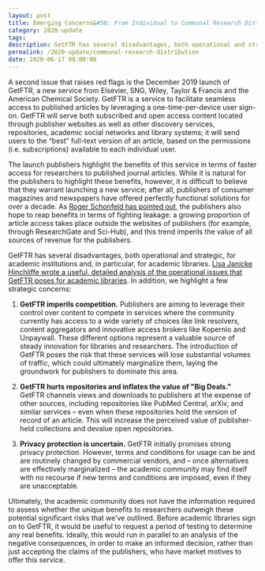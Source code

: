 ```yaml
---
layout: post
title: Emerging Concerns&#58; From Individual to Communal Research Distribution
category: 2020-update
tags:
description: GetFTR has several disadvantages, both operational and strategic, for academic institutions and, in particular, for academic libraries.
permalink: /2020-update/communal-research-distribution
date: 2020-06-17 08:00:00
---
```


A second issue that raises red flags is the December 2019 launch of GetFTR, a new service from Elsevier, SNG, Wiley, Taylor & Francis and the American Chemical Society. GetFTR is a service to facilitate seamless access to published articles by leveraging a one-time-per-device user sign-on. GetFTR will serve both subscribed and open access content located through publisher websites as well as other discovery services, repositories, academic social networks and library systems; it will send users to the “best” full-text version of an article, based on the permissions (i.e. subscriptions) available to each individual user.

The launch publishers highlight the benefits of this service in terms of faster access for researchers to published journal articles. While it is natural for the publishers to highlight these benefits, however, it is difficult to believe that they warrant launching a new service; after all, publishers of consumer magazines and newspapers have offered perfectly functional solutions for over a decade. As [Roger Schonfeld has pointed out](https://scholarlykitchen.sspnet.org/2019/12/03/publishers-announce-plug-leakage/), the publishers also hope to reap benefits in terms of fighting leakage: a growing proportion of article access takes place outside the websites of publishers (for example, through ResearchGate and Sci-Hub), and this trend imperils the value of all sources of revenue for the publishers.

GetFTR has several disadvantages, both operational and strategic, for academic institutions and, in particular, for academic libraries. [Lisa Janicke Hinchliffe wrote a useful, detailed analysis of the operational issues that GetFTR poses for academic libraries](https://scholarlykitchen.sspnet.org/2019/12/10/why-are-librarians-concerned-about-getftr/). In addition, we highlight a few strategic concerns:

1. **GetFTR imperils competition.** Publishers are aiming to leverage their control over content to compete in services where the community currently has access to a wide variety of choices like link resolvers, content aggregators and innovative access brokers like Kopernio and Unpaywall. These different options represent a valuable source of steady innovation for libraries and researchers. The introduction of GetFTR poses the risk that these services will lose substantial volumes of traffic, which could ultimately marginalize them, laying the groundwork for publishers to dominate this area.

2. **GetFTR hurts repositories and inflates the value of "Big Deals."** GetFTR channels views and downloads to publishers at the expense of other sources, including repositories like PubMed Central, arXiv, and similar services – even when these repositories hold the version of record of an article. This will increase the perceived value of publisher-held collections and devalue open repositories.

3. **Privacy protection is uncertain.** GetFTR initially promises strong privacy protection. However, terms and conditions for usage can be and are routinely changed by commercial vendors, and – once alternatives are effectively marginalized – the academic community may find itself with no recourse if new terms and conditions are imposed, even if they are unacceptable.

Ultimately, the academic community does not have the information required to assess whether the unique benefits to researchers outweigh these potential significant risks that we’ve outlined. Before academic libraries sign on to GetFTR, it would be useful to request a period of testing to determine any real benefits. Ideally, this would run in parallel to an analysis of the negative consequences, in order to make an informed decision, rather than just accepting the claims of the publishers, who have market motives to offer this service.
